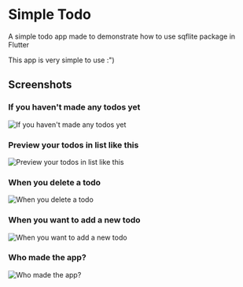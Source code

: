 # Simple Todo
 A simple todo app made to demonstrate how to use sqflite package in Flutter
 
 This app is very simple to use :")

## Screenshots

### If you haven't made any todos yet

![If you haven't made any todos yet](https://github.com/OmarYehiaDev/todo_app/blob/master/screenshots/empty.jpg)

### Preview your todos in list like this

![Preview your todos in list like this](https://github.com/OmarYehiaDev/todo_app/blob/master/screenshots/filled.jpg)

### When you delete a todo

![When you delete a todo](https://github.com/OmarYehiaDev/todo_app/blob/master/screenshots/deleted.jpg)

### When you want to add a new todo

![When you want to add a new todo](https://github.com/OmarYehiaDev/todo_app/blob/master/screenshots/add.jpg)

### Who made the app?

![Who made the app?](https://github.com/OmarYehiaDev/todo_app/blob/master/screenshots/clearAbout.jpg)
